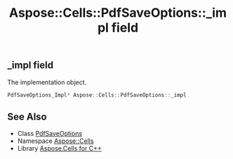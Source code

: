 ﻿---
title: Aspose::Cells::PdfSaveOptions::_impl field
linktitle: _impl
second_title: Aspose.Cells for C++ API Reference
description: 'Aspose::Cells::PdfSaveOptions::_impl field. The implementation object in C++.'
type: docs
weight: 3700
url: /cpp/aspose.cells/pdfsaveoptions/_impl/
---
## _impl field


The implementation object.

```cpp
PdfSaveOptions_Impl* Aspose::Cells::PdfSaveOptions::_impl
```

## See Also

* Class [PdfSaveOptions](../)
* Namespace [Aspose::Cells](../../)
* Library [Aspose.Cells for C++](../../../)
